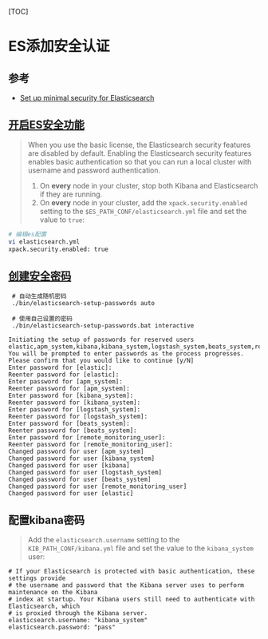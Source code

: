 [TOC]

# ES添加安全认证

## 参考

- [Set up minimal security for Elasticsearch ](https://www.elastic.co/guide/en/elasticsearch/reference/current/security-minimal-setup.html)

## [开启ES安全功能](https://www.elastic.co/guide/en/elasticsearch/reference/current/security-minimal-setup.html#_enable_elasticsearch_security_features)

> When you use the basic license, the Elasticsearch security features are disabled by default. Enabling the Elasticsearch security features enables basic authentication so that you can run a local cluster with username and password authentication.
>
> 1. On **every** node in your cluster, stop both Kibana and Elasticsearch if they are running.
> 2. On **every** node in your cluster, add the `xpack.security.enabled` setting to the `$ES_PATH_CONF/elasticsearch.yml` file and set the value to `true`:

```bash
# 编辑es配置
vi elasticsearch.yml
xpack.security.enabled: true
```

## [创建安全密码](https://www.elastic.co/guide/en/elasticsearch/reference/current/security-minimal-setup.html#security-create-builtin-users)

```log
 # 自动生成随机密码
 ./bin/elasticsearch-setup-passwords auto

 # 使用自己设置的密码
 ./bin/elasticsearch-setup-passwords.bat interactive
 
Initiating the setup of passwords for reserved users elastic,apm_system,kibana,kibana_system,logstash_system,beats_system,remote_monitoring_user.
You will be prompted to enter passwords as the process progresses.
Please confirm that you would like to continue [y/N]
Enter password for [elastic]:
Reenter password for [elastic]:
Enter password for [apm_system]:
Reenter password for [apm_system]:
Enter password for [kibana_system]:
Reenter password for [kibana_system]:
Enter password for [logstash_system]:
Reenter password for [logstash_system]:
Enter password for [beats_system]:
Reenter password for [beats_system]:
Enter password for [remote_monitoring_user]:
Reenter password for [remote_monitoring_user]:
Changed password for user [apm_system]
Changed password for user [kibana_system]
Changed password for user [kibana]
Changed password for user [logstash_system]
Changed password for user [beats_system]
Changed password for user [remote_monitoring_user]
Changed password for user [elastic]
```

## 配置kibana密码

> Add the `elasticsearch.username` setting to the `KIB_PATH_CONF/kibana.yml` file and set the value to the `kibana_system` user:

```
# If your Elasticsearch is protected with basic authentication, these settings provide
# the username and password that the Kibana server uses to perform maintenance on the Kibana
# index at startup. Your Kibana users still need to authenticate with Elasticsearch, which
# is proxied through the Kibana server.
elasticsearch.username: "kibana_system"
elasticsearch.password: "pass"
```

